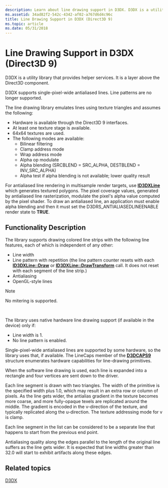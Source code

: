 ```yaml
---
description: Learn about line drawing support in D3DX. D3DX is a utility library that provides helper services. It is a layer above the Direct3D component.
ms.assetid: 34ad82f2-542c-4342-af02-a767d6d4c96c
title: Line Drawing Support in D3DX (Direct3D 9)
ms.topic: article
ms.date: 05/31/2018
---
```


# Line Drawing Support in D3DX (Direct3D 9)

D3DX is a utility library that provides helper services. It is a layer above the Direct3D component.

D3DX supports single-pixel-wide antialiased lines. Line patterns are no longer supported.

The line drawing library emulates lines using texture triangles and assumes the following:

-   Hardware is available through the Direct3D 9 interfaces.
-   At least one texture stage is available.
-   64x64 textures are used.
-   The following modes are available:
    -   Bilinear filtering
    -   Clamp address mode
    -   Wrap address mode
    -   Alpha op modulate
    -   Alpha blending (SRCBLEND = SRC\_ALPHA, DESTBLEND = INV\_SRC\_ALPHA)
    -   Alpha test if alpha blending is not available; lower quality result

For antialiased line rendering in multisample render targets, use [**ID3DXLine**](id3dxline.md) which generates textured polygons. The pixel coverage values, generated by antialiased line rasterization, modulate the pixel's alpha value computed by the pixel shader. To draw an antialiased line, an application must enable alpha blending and then it must set the D3DRS\_ANTIALIASEDLINEENABLE render state to **TRUE**.

## Functionality Description

The library supports drawing colored line strips with the following line features, each of which is independent of any other:

-   Line width
-   Line pattern with repetition (the line pattern counter resets with each [**ID3DXLine::Draw**](id3dxline--draw.md) or [**ID3DXLine::DrawTransform**](id3dxline--drawtransform.md) call. It does not reset with each segment of the line strip.)
-   Antialiasing
-   OpenGL-style lines

> [!Note]  
> No mitering is supported.

 

The library uses native hardware line drawing support (if available in the device) only if:

-   Line width is 1.
-   No line pattern is enabled.

Single-pixel-wide antialiased lines are supported by some hardware, so the library uses that, if available. The LineCaps member of the [**D3DCAPS9**](/windows/desktop/api/D3D9Caps/ns-d3d9caps-d3dcaps9) structure enumerates hardware capabilities for line-drawing primitives.

When the software line drawing is used, each line is expanded into a rectangle and four vertices are sent down to the driver.

Each line segment is drawn with two triangles. The width of the primitive is the specified width plus 1.0, which may result in an extra row or column of pixels. As the line gets wider, the antialias gradient in the texture becomes more coarse, and more fully-opaque texels are replicated around the middle. The gradient is encoded in the v-direction of the texture, and typically replicated along the u-direction. The texture addressing mode for v is clamp.

Each line segment in the list can be considered to be a separate line that happens to start from the previous end point.

Antialiasing quality along the edges parallel to the length of the original line suffers as the line gets wider. It is expected that line widths greater than 32.0 will start to exhibit artifacts along these edges.

## Related topics

<dl> <dt>

[D3DX](d3dx.md)
</dt> </dl>

 

 



